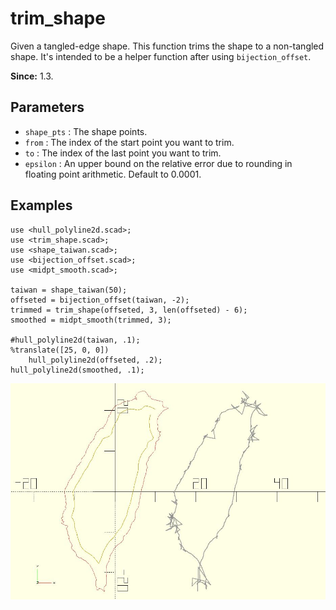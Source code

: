 # trim_shape

Given a tangled-edge shape. This function trims the shape to a non-tangled shape. It's intended to be a helper function after using `bijection_offset`. 

**Since:** 1.3.

## Parameters

- `shape_pts` : The shape points.
- `from` : The index of the start point you want to trim.
- `to` : The index of the last point you want to trim.
- `epsilon` : An upper bound on the relative error due to rounding in floating point arithmetic. Default to 0.0001.

## Examples

    use <hull_polyline2d.scad>;
    use <trim_shape.scad>;
    use <shape_taiwan.scad>;
    use <bijection_offset.scad>;
    use <midpt_smooth.scad>;

    taiwan = shape_taiwan(50);
    offseted = bijection_offset(taiwan, -2);
    trimmed = trim_shape(offseted, 3, len(offseted) - 6);
    smoothed = midpt_smooth(trimmed, 3);

    #hull_polyline2d(taiwan, .1); 
    %translate([25, 0, 0]) 
        hull_polyline2d(offseted, .2);
    hull_polyline2d(smoothed, .1); 

![trim_shape](images/lib-trim_shape-1.JPG)

